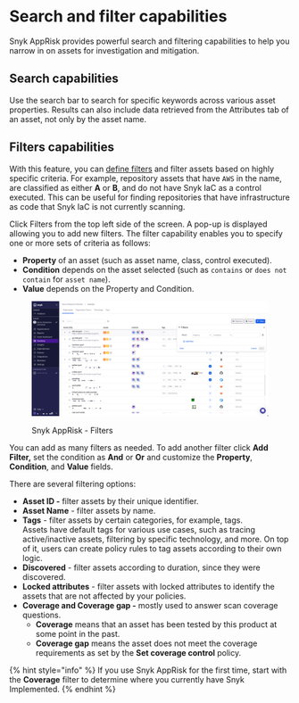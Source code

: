 # Search and filter capabilities

Snyk AppRisk provides powerful search and filtering capabilities to help you narrow in on assets for investigation and mitigation.

## Search capabilities

Use the search bar to search for specific keywords across various asset properties. Results can also include data retrieved from the Attributes tab of an asset, not only by the asset name.&#x20;

## Filters capabilities

With this feature, you can [define filters](../policies-for-snyk-apprisk/create-policies.md#define-filters) and filter assets based on highly specific criteria. For example, repository assets that have `AWS` in the name, are classified as either **A** or **B**, and do not have Snyk IaC as a control executed. This can be useful for finding repositories that have infrastructure as code that Snyk IaC is not currently scanning.

Click Filters from the top left side of the screen. A pop-up is displayed allowing you to add new filters. The filter capability enables you to specify one or more sets of criteria as follows:

* **Property** of an asset (such as asset name, class, control executed).
* **Condition** depends on the asset selected (such as `contains` or `does not contain` for `asset name`).
* **Value** depends on the Property and Condition.

<figure><img src="../../../.gitbook/assets/Filters - new UI.png" alt="AppRisk - Filters"><figcaption><p>Snyk AppRisk - Filters</p></figcaption></figure>

You can add as many filters as needed. To add another filter click **Add Filter,** set the condition as **And** or **Or** and customize the **Property**, **Condition**, and **Value** fields.&#x20;

There are several filtering options:

* **Asset ID -** filter assets by their unique identifier.
* **Asset Name** - filter assets by name.
* **Tags** - filter assets by certain categories, for example, tags.\
  Assets have default tags for various use cases, such as tracing active/inactive assets, filtering by specific technology, and more. On top of it, users can create policy rules to tag assets according to their own logic.
* **Discovered** -  filter assets according to duration, since they were discovered.
* **Locked attributes** -  filter assets with locked attributes to identify the assets that are not affected by your policies.
* **Coverage and Coverage gap -** mostly used to answer scan coverage questions.&#x20;
  * **Coverage** means that an asset has been tested by this product at some point in the past.
  * **Coverage gap** means the asset does not meet the coverage requirements as set by the **Set coverage control** policy.



{% hint style="info" %}
If you use Snyk AppRisk for the first time, start with the **Coverage** filter to determine where you currently have Snyk Implemented.
{% endhint %}

